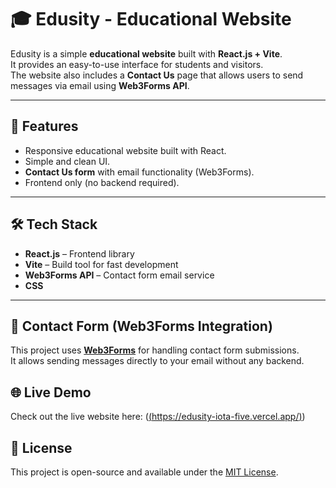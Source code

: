 # 🎓 Edusity - Educational Website

Edusity is a simple **educational website** built with **React.js + Vite**.  
It provides an easy-to-use interface for students and visitors.  
The website also includes a **Contact Us** page that allows users to send messages via email using **Web3Forms API**.

---

## 🚀 Features
- Responsive educational website built with React.
- Simple and clean UI.
- **Contact Us form** with email functionality (Web3Forms).
- Frontend only (no backend required).

---

## 🛠️ Tech Stack
- **React.js** – Frontend library
- **Vite** – Build tool for fast development
- **Web3Forms API** – Contact form email service
- **CSS**

---

## 📩 Contact Form (Web3Forms Integration)
This project uses **[Web3Forms](https://web3forms.com/)** for handling contact form submissions.  
It allows sending messages directly to your email without any backend.

## 🌐 Live Demo
Check out the live website here: ([(https://edusity-iota-five.vercel.app/)](https://edusity-iota-five.vercel.app/))

## 📜 License
This project is open-source and available under the [MIT License](LICENSE).
